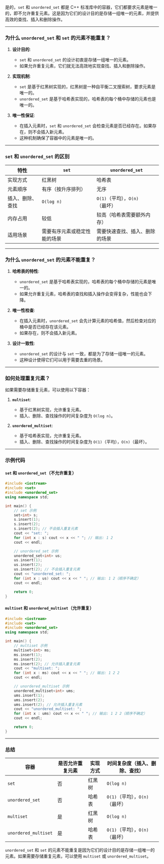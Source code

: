 是的，`set` 和 `unordered_set` 都是 C++ 标准库中的容器，它们都要求元素是唯一的，即不允许重复元素。这是因为它们的设计目的是存储一组唯一的元素，并提供高效的查找、插入和删除操作。

---

### **为什么 `unordered_set` 和 `set` 的元素不能重复？**

1. **设计目的**:
   - `set` 和 `unordered_set` 的设计初衷是存储一组唯一的元素。
   - 如果允许重复元素，它们就无法高效地实现查找、插入和删除操作。

2. **实现机制**:
   - `set` 是基于红黑树实现的，红黑树是一种自平衡二叉搜索树，要求元素是唯一的。
   - `unordered_set` 是基于哈希表实现的，哈希表的每个桶中存储的元素也是唯一的。

3. **唯一性保证**:
   - 在插入元素时，`set` 和 `unordered_set` 会检查元素是否已经存在。如果存在，则不会插入新元素。
   - 这种机制确保了容器中的元素是唯一的。

---

### **`set` 和 `unordered_set` 的区别**

| 特性                | `set`                          | `unordered_set`                |
|---------------------|--------------------------------|--------------------------------|
| 实现方式            | 红黑树                         | 哈希表                         |
| 元素顺序            | 有序（按升序排列）             | 无序                           |
| 插入、删除、查找    | `O(log n)`                     | `O(1)`（平均），`O(n)`（最坏） |
| 内存占用            | 较低                           | 较高（哈希表需要额外内存）     |
| 适用场景            | 需要有序元素或稳定性能的场景   | 需要快速查找、插入、删除的场景 |

---

### **为什么 `unordered_set` 的元素不能重复？**

1. **哈希表的特性**:
   - `unordered_set` 是基于哈希表实现的，哈希表的每个桶中存储的元素是唯一的。
   - 如果允许重复元素，哈希表的查找和插入操作会变得复杂，性能也会下降。

2. **唯一性检查**:
   - 在插入元素时，`unordered_set` 会先计算元素的哈希值，然后检查对应的桶中是否已经存在该元素。
   - 如果存在，则不会插入新元素。

3. **设计一致性**:
   - `unordered_set` 的设计与 `set` 一致，都是为了存储一组唯一的元素。
   - 这种设计使得它们可以用于需要去重的场景。

---

### **如何处理重复元素？**

如果需要存储重复元素，可以使用以下容器：
1. **`multiset`**:
   - 基于红黑树实现，允许重复元素。
   - 插入、删除、查找操作的时间复杂度为 `O(log n)`。

2. **`unordered_multiset`**:
   - 基于哈希表实现，允许重复元素。
   - 插入、删除、查找操作的时间复杂度为 `O(1)`（平均），`O(n)`（最坏）。

---

### **示例代码**

#### **`set` 和 `unordered_set`（不允许重复）**
```cpp
#include <iostream>
#include <set>
#include <unordered_set>
using namespace std;

int main() {
    // set 示例
    set<int> s;
    s.insert(1);
    s.insert(2);
    s.insert(2); // 不会插入重复元素
    cout << "set: ";
    for (int x : s) cout << x << " "; // 输出: 1 2
    cout << endl;

    // unordered_set 示例
    unordered_set<int> us;
    us.insert(1);
    us.insert(2);
    us.insert(2); // 不会插入重复元素
    cout << "unordered_set: ";
    for (int x : us) cout << x << " "; // 输出: 1 2（顺序不确定）
    cout << endl;

    return 0;
}
```

#### **`multiset` 和 `unordered_multiset`（允许重复）**
```cpp
#include <iostream>
#include <set>
#include <unordered_set>
using namespace std;

int main() {
    // multiset 示例
    multiset<int> ms;
    ms.insert(1);
    ms.insert(2);
    ms.insert(2); // 允许插入重复元素
    cout << "multiset: ";
    for (int x : ms) cout << x << " "; // 输出: 1 2 2
    cout << endl;

    // unordered_multiset 示例
    unordered_multiset<int> ums;
    ums.insert(1);
    ums.insert(2);
    ums.insert(2); // 允许插入重复元素
    cout << "unordered_multiset: ";
    for (int x : ums) cout << x << " "; // 输出: 1 2 2（顺序不确定）
    cout << endl;

    return 0;
}
```

---

### **总结**

| 容器                | 是否允许重复元素 | 实现方式 | 时间复杂度（插入、删除、查找） |
|---------------------|------------------|----------|--------------------------------|
| `set`               | 否               | 红黑树   | `O(log n)`                     |
| `unordered_set`     | 否               | 哈希表   | `O(1)`（平均），`O(n)`（最坏） |
| `multiset`          | 是               | 红黑树   | `O(log n)`                     |
| `unordered_multiset`| 是               | 哈希表   | `O(1)`（平均），`O(n)`（最坏） |

`unordered_set` 和 `set` 的元素不能重复是因为它们的设计目的是存储一组唯一的元素。如果需要存储重复元素，可以使用 `multiset` 或 `unordered_multiset`。
